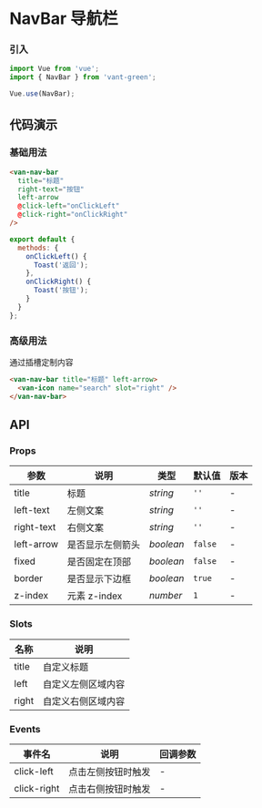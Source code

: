 # NavBar 导航栏

### 引入

```javascript
import Vue from 'vue';
import { NavBar } from 'vant-green';

Vue.use(NavBar);
```

## 代码演示

### 基础用法

```html
<van-nav-bar
  title="标题"
  right-text="按钮"
  left-arrow
  @click-left="onClickLeft"
  @click-right="onClickRight"
/>
```

```js
export default {
  methods: {
    onClickLeft() {
      Toast('返回');
    },
    onClickRight() {
      Toast('按钮');
    }
  }
};
```

### 高级用法

通过插槽定制内容

```html
<van-nav-bar title="标题" left-arrow>
  <van-icon name="search" slot="right" />
</van-nav-bar>
```

## API

### Props

| 参数       | 说明             | 类型      | 默认值  | 版本 |
| ---------- | ---------------- | --------- | ------- | ---- |
| title      | 标题             | _string_  | `''`    | -    |
| left-text  | 左侧文案         | _string_  | `''`    | -    |
| right-text | 右侧文案         | _string_  | `''`    | -    |
| left-arrow | 是否显示左侧箭头 | _boolean_ | `false` | -    |
| fixed      | 是否固定在顶部   | _boolean_ | `false` | -    |
| border     | 是否显示下边框   | _boolean_ | `true`  | -    |
| z-index    | 元素 z-index     | _number_  | `1`     | -    |

### Slots

| 名称  | 说明               |
| ----- | ------------------ |
| title | 自定义标题         |
| left  | 自定义左侧区域内容 |
| right | 自定义右侧区域内容 |

### Events

| 事件名      | 说明               | 回调参数 |
| ----------- | ------------------ | -------- |
| click-left  | 点击左侧按钮时触发 | -        |
| click-right | 点击右侧按钮时触发 | -        |
